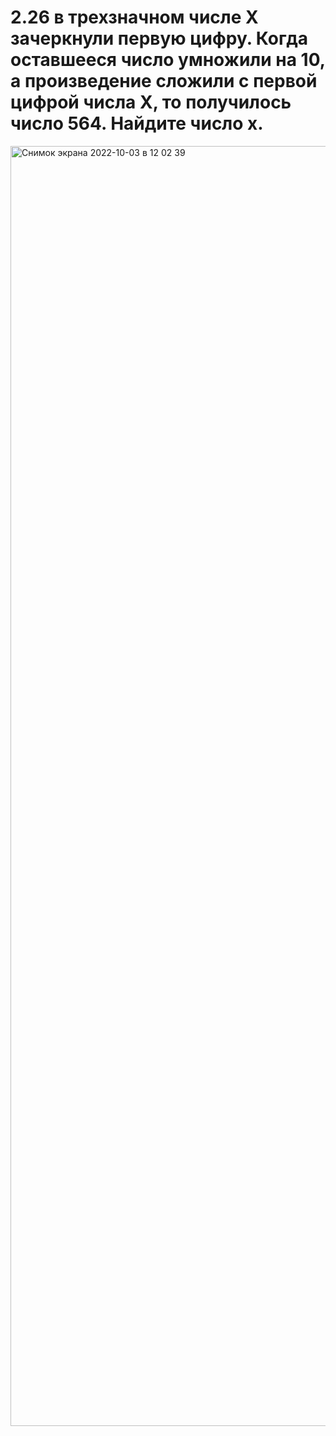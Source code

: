 # 2.26 в трехзначном числе Х зачеркнули первую цифру. Когда оставшееся число умножили на 10, а произведение сложили с первой цифрой числа Х, то получилось число 564. Найдите число х.
<img width="2048" alt="Снимок экрана 2022-10-03 в 12 02 39" src="https://user-images.githubusercontent.com/113889282/193542305-4207396e-dcd3-4e87-a089-930243243249.png">
